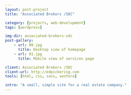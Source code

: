 ```yaml
---
layout: post-project
title: "Associated Brokers /SDC"

category: [projects, web-development]
tags: [wordpress]

img-dir: associated-brokers-sdc
post-gallery:
    - url: 00.jpg
      title: Desktop view of homepage
    - url: 01.jpg
      title: Mobile view of services page

client: Associated Brokers /SDC
client-url: http://edpickering.com
tools: [html, css, sass, xenforo]

intro: "A small, simple site for a real estate company."
---
```

